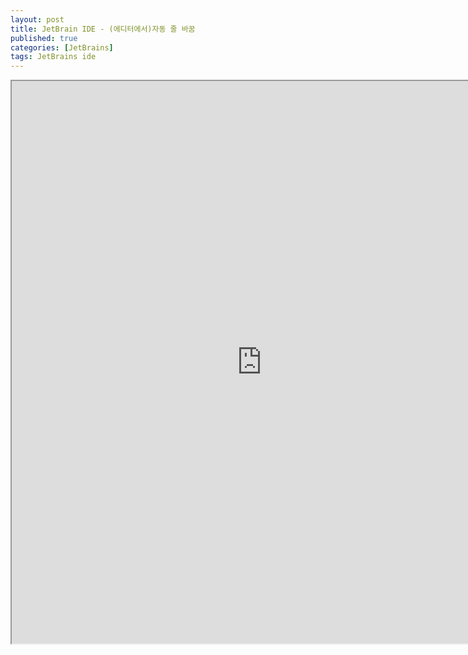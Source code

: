```yaml
---
layout: post
title: JetBrain IDE - (에디터에서)자동 줄 바꿈
published: true
categories: [JetBrains]
tags: JetBrains ide
---
```

<iframe width="800" height="900" src="https://docs.google.com/document/d/e/2PACX-1vRY5iHxM-HFYmiqm1lmBp6oyFvmWpZjFRYKf7rkQ9mHR1WOf7AQRu8lnNMG4cBNCzBg9P_OZ0EV7ySy/pub?embedded=true"></iframe>    
  